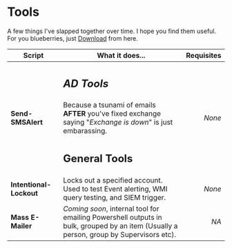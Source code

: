 # Tools
A few things I've slapped together over time.  I hope you find them useful.
For you blueberries, just [Download](https://github.com/BlueTeamNinja/Tools/archive/master.zip "The path to greatness")  from here.  

**Script** | What it does... | Requisites
---|---|---:
||<h2> *AD Tools* |
**Send-SMSAlert** | Because a tsunami of emails **AFTER** you've fixed exchange saying "*Exchange is down*" is just embarassing.  | *None*
||<h2> General Tools|
**Intentional-Lockout** |  Locks out a specified account.  Used to test Event alerting, WMI query testing, and SIEM trigger. | *None*
**Mass E-Mailer** | *Coming soon*, internal tool for emailing Powershell outputs in bulk, grouped by an item (Usually a person, group by Supervisors etc).  | *NA*